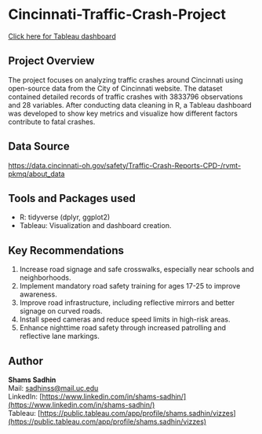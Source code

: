 # Cincinnati-Traffic-Crash-Project

<a href="https://public.tableau.com/views/CincinnatiTrafficCrashDashboard/Dashboard?:language=en-US&:sid=&:redirect=auth&:display_count=n&:origin=viz_share_link" target="_blank">Click here for Tableau dashboard</a>

## Project Overview

The project focuses on analyzing traffic crashes around Cincinnati using open-source data from the City of Cincinnati website. The dataset contained detailed records of traffic crashes with 3833796 observations and 28 variables. After conducting data cleaning in R, a Tableau dashboard was developed to show key metrics and visualize how different factors contribute to fatal crashes.

## Data Source

https://data.cincinnati-oh.gov/safety/Traffic-Crash-Reports-CPD-/rvmt-pkmq/about_data

## Tools and Packages used
- R: tidyverse (dplyr, ggplot2)
- Tableau: Visualization and dashboard creation.

## Key Recommendations

1)	Increase road signage and safe crosswalks, especially near schools and neighborhoods.
2)	Implement mandatory road safety training for ages 17-25 to improve awareness.
3)	Improve road infrastructure, including reflective mirrors and better signage on curved roads.
4)	Install speed cameras and reduce speed limits in high-risk areas.
5)	Enhance nighttime road safety through increased patrolling and reflective lane markings.

## Author

**Shams Sadhin**  
Mail: [sadhinss@mail.uc.edu](mailto:sadhinss@mail.uc.edu)  
LinkedIn: [https://www.linkedin.com/in/shams-sadhin/](https://www.linkedin.com/in/shams-sadhin/)  
Tableau: [https://public.tableau.com/app/profile/shams.sadhin/vizzes](https://public.tableau.com/app/profile/shams.sadhin/vizzes)
